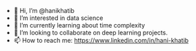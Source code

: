 - 👋 Hi, I’m @hanikhatib
- 👀 I’m interested in data science
- 🌱 I’m currently learning about time complexity
- 💞️ I’m looking to collaborate on deep learning projects.
- 📫 How to reach me: https://www.linkedin.com/in/hani-khatib

<!---
hanikhatib/hanikhatib is a ✨ special ✨ repository because its `README.md` (this file) appears on your GitHub profile.
You can click the Preview link to take a look at your changes.
--->
